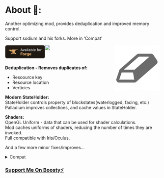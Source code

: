 # About 🔧:

Another optimizing mod, provides deduplication and improved memory control.

Support sodium and his forks. More in 'Compat'

<img align="left" width="130" src="https://github.com/intergrav/devins-badges/blob/v3/assets/cozy/supported/forge_vector.svg">
<img align="left" width="130" src="https://github.com/intergrav/devins-badges/blob/v3/assets/cozy/documentation/issues_64h.png">
<img align="right" width="150" src="src/main/resources/logo.png">

<br />
<br />
<br />

**Deduplication - Removes duplicates of:**
- Resoource key
- Resource location
- Verticies

**Modern StateHolder:**
<br />
StateHolder controls property of blockstates(waterlogged, facing, etc.)
<br />
Palladium improves collections, and cache values in StateHolder.

**Shaders:**
<br />
OpenGL Uniform - data that can be used for shader calculations.
<br />
Mod caches uniforms of shaders, reducing the number of times they are invoked.
<br />
Full compatible with Iris/Oculus.

And a few more minor fixes/improves...

<details>
<summary>Compat</summary>

Support Embeddium/Xenon.
<br />
For in game config: 
- on forge needs embeddium/xenon 0.3+.
- on neoforged needs embeddium/xenon

</details>

### [Support Me On Boosty⚡](https://boosty.to/mr_toad)

